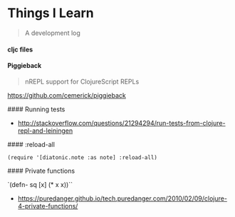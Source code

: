 # Things I Learn

> A development log

#### cljc files

#### Piggieback

> nREPL support for ClojureScript REPLs

https://github.com/cemerick/piggieback


#### Running tests

- http://stackoverflow.com/questions/21294294/run-tests-from-clojure-repl-and-leiningen

#### :reload-all

`(require '[diatonic.note :as note] :reload-all)`

#### Private functions

`(defn- sq [x] (* x x))``

- https://puredanger.github.io/tech.puredanger.com/2010/02/09/clojure-4-private-functions/
